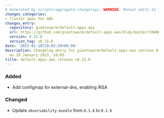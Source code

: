 ```yaml
---
# Generated by scripts/aggregate-changelogs. WARNING: Manual edits to this files will be overwritten.
changes_categories:
- Cluster apps for AWS
changes_entry:
  repository: giantswarm/default-apps-aws
  url: https://github.com/giantswarm/default-apps-aws/blob/master/CHANGELOG.md#0150---2023-01-18
  version: 0.15.0
  version_tag: v0.15.0
date: '2023-01-18T10:03:30+00:00'
description: Changelog entry for giantswarm/default-apps-aws version 0.15.0, published
  on 18 January 2023, 10:03.
title: default-apps-aws release v0.15.0
---
```


### Added
- Add configmap for external-dns, enabling IRSA
### Changed
- Update `observability-bundle` from `0.1.8` to `0.1.9`
